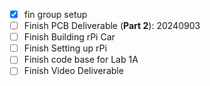 - [x] fin group setup
- [ ] Finish PCB Deliverable (**Part 2**): 20240903
- [ ] Finish Building rPi Car
- [ ] Finish Setting up rPi
- [ ] Finish code base for Lab 1A
- [ ] Finish Video Deliverable
